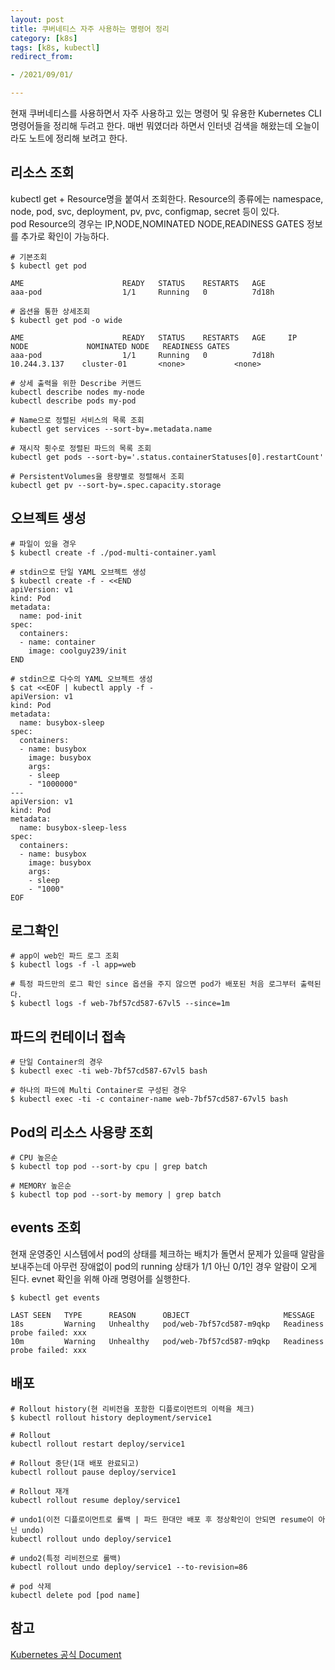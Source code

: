 ```yaml
---
layout: post
title: 쿠버네티스 자주 사용하는 명령어 정리
category: [k8s]
tags: [k8s, kubectl]
redirect_from:

- /2021/09/01/

---
```


현재 쿠버네티스를 사용하면서 자주 사용하고 있는 명령어 및 유용한 Kubernetes CLI 명령어들을 정리해 두려고 한다. 매번 뭐였더라 하면서 인터넷 검색을 해왔는데 오늘이라도 노트에 정리해 보려고 한다.

## 리소스 조회
kubectl get + Resource명을 붙여서 조회한다. Resource의 종류에는 namespace, node, pod, svc, deployment, pv, pvc, configmap, secret 등이 있다.  
pod Resource의 경우는 IP,NODE,NOMINATED NODE,READINESS GATES 정보를 추가로 확인이 가능하다.  
```shell
# 기본조회  
$ kubectl get pod 

AME                      READY   STATUS    RESTARTS   AGE   
aaa-pod                  1/1     Running   0          7d18h

# 옵션을 통한 상세조회
$ kubectl get pod -o wide

AME                      READY   STATUS    RESTARTS   AGE     IP              NODE             NOMINATED NODE   READINESS GATES
aaa-pod                  1/1     Running   0          7d18h   10.244.3.137    cluster-01       <none>           <none>

# 상세 출력을 위한 Describe 커맨드
kubectl describe nodes my-node
kubectl describe pods my-pod

# Name으로 정렬된 서비스의 목록 조회
kubectl get services --sort-by=.metadata.name

# 재시작 횟수로 정렬된 파드의 목록 조회
kubectl get pods --sort-by='.status.containerStatuses[0].restartCount'

# PersistentVolumes을 용량별로 정렬해서 조회
kubectl get pv --sort-by=.spec.capacity.storage
```  

## 오브젝트 생성  
```shell
# 파일이 있을 경우
$ kubectl create -f ./pod-multi-container.yaml

# stdin으로 단일 YAML 오브젝트 생성
$ kubectl create -f - <<END
apiVersion: v1
kind: Pod
metadata:
  name: pod-init
spec:
  containers:
  - name: container
    image: coolguy239/init
END  

# stdin으로 다수의 YAML 오브젝트 생성
$ cat <<EOF | kubectl apply -f -
apiVersion: v1
kind: Pod
metadata:
  name: busybox-sleep
spec:
  containers:
  - name: busybox
    image: busybox
    args:
    - sleep
    - "1000000"
---
apiVersion: v1
kind: Pod
metadata:
  name: busybox-sleep-less
spec:
  containers:
  - name: busybox
    image: busybox
    args:
    - sleep
    - "1000"
EOF
```  

## 로그확인
```shell
# app이 web인 파드 로그 조회
$ kubectl logs -f -l app=web

# 특정 파드만의 로그 확인 since 옵션을 주지 않으면 pod가 배포된 처음 로그부터 출력된다.
$ kubectl logs -f web-7bf57cd587-67vl5 --since=1m
```  

## 파드의 컨테이너 접속  
```shell
# 단일 Container의 경우
$ kubectl exec -ti web-7bf57cd587-67vl5 bash 

# 하나의 파드에 Multi Container로 구성된 경우
$ kubectl exec -ti -c container-name web-7bf57cd587-67vl5 bash
```  

## Pod의 리소스 사용량 조회  
```shell
# CPU 높은순 
$ kubectl top pod --sort-by cpu | grep batch

# MEMORY 높은순 
$ kubectl top pod --sort-by memory | grep batch
```  

## events 조회  
현재 운영중인 시스템에서 pod의 상태를 체크하는 배치가 돌면서 문제가 있을때 알람을 보내주는데 아무런 장애없이 pod의 running 상태가 1/1 아닌 0/1인 경우 알람이 오게 된다. evnet 확인을 위해 아래 명령어를 실행한다.
```shell
$ kubectl get events

LAST SEEN   TYPE      REASON      OBJECT                     MESSAGE
18s         Warning   Unhealthy   pod/web-7bf57cd587-m9qkp   Readiness probe failed: xxx
10m         Warning   Unhealthy   pod/web-7bf57cd587-m9qkp   Readiness probe failed: xxx
```  

## 배포  
```shell
# Rollout history(현 리비전을 포함한 디플로이먼트의 이력을 체크)
$ kubectl rollout history deployment/service1

# Rollout
kubectl rollout restart deploy/service1

# Rollout 중단(1대 배포 완료되고)
kubectl rollout pause deploy/service1

# Rollout 재개
kubectl rollout resume deploy/service1

# undo1(이전 디플로이먼트로 롤백 | 파드 한대만 배포 후 정상확인이 안되면 resume이 아닌 undo)
kubectl rollout undo deploy/service1

# undo2(특정 리비전으로 롤백)
kubectl rollout undo deploy/service1 --to-revision=86  

# pod 삭제
kubectl delete pod [pod name]             
```  

## 참고  
[Kubernetes 공식 Document](https://kubernetes.io/ko/docs/reference/kubectl/cheatsheet/)
